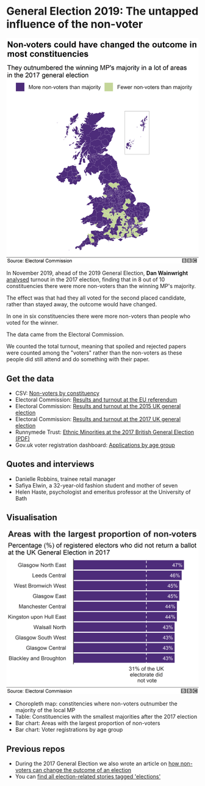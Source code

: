 # General Election 2019: The untapped influence of the non-voter

![](https://raw.githubusercontent.com/BBC-Data-Unit/non-voters-election19/master/nonvotemap3-nc.png)

In November 2019, ahead of the 2019 General Election, **Dan Wainwright** [analysed](https://www.bbc.co.uk/news/election-2019-50393317) turnout in the 2017 election, finding that in 8 out of 10 constituencies there were more non-voters than the winning MP's majority.

The effect was that had they all voted for the second placed candidate, rather than stayed away, the outcome would have changed.

In one in six constituencies there were more non-voters than people who voted for the winner.

The data came from the Electoral Commission.

We counted the total turnout, meaning that spoiled and rejected papers were counted among the "voters" rather than the non-voters as these people did still attend and do something with their paper.

## Get the data

* CSV: [Non-voters by constituency](https://github.com/BBC-Data-Unit/non-voters-election19/blob/master/nonvoters.csv)
* Electoral Commission: [Results and turnout at the EU referendum](https://www.electoralcommission.org.uk/who-we-are-and-what-we-do/elections-and-referendums/past-elections-and-referendums/eu-referendum/results-and-turnout-eu-referendum)
* Electoral Commission: [Results and turnout at the 2015 UK general election](https://www.electoralcommission.org.uk/who-we-are-and-what-we-do/elections-and-referendums/past-elections-and-referendums/uk-general-elections/results-and-turnout-2015-uk-general-election)
* Electoral Commission: [Results and turnout at the 2017 UK general election](https://www.electoralcommission.org.uk/who-we-are-and-what-we-do/elections-and-referendums/past-elections-and-referendums/uk-general-elections/results-and-turnout-2017-uk-general-election)
* Runnymede Trust: [Ethnic Minorities at the 2017 British General Election (PDF)](https://www.runnymedetrust.org/uploads/2017%20Election%20Briefing.pdf)
* Gov.uk voter registration dashboard: [Applications by age group](https://www.gov.uk/performance/register-to-vote/registrations-by-age-group)

## Quotes and interviews

* Danielle Robbins, trainee retail manager 
* Safiya Elwin, a 32-year-old fashion student and mother of seven
* Helen Haste, psychologist and emeritus professor at the University of Bath

## Visualisation

![](https://github.com/BBC-Data-Unit/non-voters-election19/blob/master/nonvotersmostbars-nc.png)

* Choropleth map: constitencies where non-voters outnumber the majority of the local MP
* Table: Constituencies with the smallest majorities after the 2017 election
* Bar chart: Areas with the largest proportion of non-voters
* Bar chart: Voter registrations by age group

## Previous repos

* During the 2017 General Election we also wrote an article on [how non-voters can change the outcome of an election](https://github.com/BBC-Data-Unit/non-voters)
* You can [find all election-related stories tagged 'elections'](https://github.com/search?q=topic%3Aelections+org%3ABBC-Data-Unit&type=Repositories)

